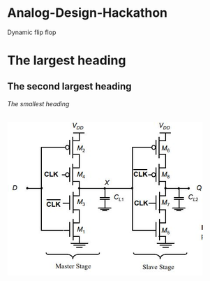 # Analog-Design-Hackathon
Dynamic flip flop

# The largest heading
## The second largest heading
###### The smallest heading


![Caption of image](C_2_MOS.JPG)

